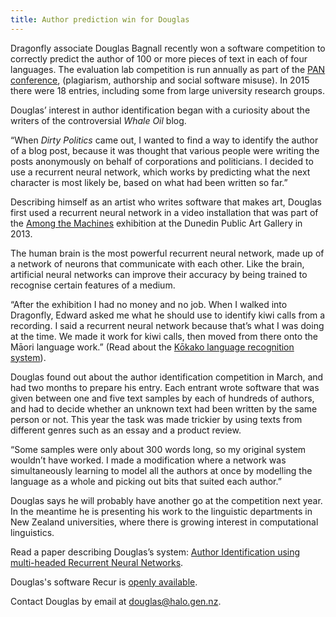 ```yaml
---
title: Author prediction win for Douglas 
---
```


Dragonfly associate Douglas Bagnall recently won a software competition to correctly predict the 
author of 100 or more pieces of text in each of four languages. The evaluation lab competition 
is run annually as part of the [PAN conference](http://www.uni-weimar.de/medien/webis/events/pan-15/pan15-web/), (plagiarism, authorship and social software 
misuse). In 2015 there were 18 entries, including some from large university research 
groups.

<!--more-->

Douglas’ interest in author identification began with a curiosity about the writers of the 
controversial *Whale Oil* blog. 

“When *Dirty Politics* came out, I wanted to find a way to identify the author of a blog post, 
because it was thought that various people were writing the posts anonymously on behalf of 
corporations and politicians. I decided to use a recurrent neural network, which works by 
predicting what the next character is most likely be, based on what had been written so far.”

Describing himself as an artist who writes software that makes art, Douglas first used a 
recurrent neural network in a video installation that was part of the [Among the Machines]( 
http://dunedin.art.museum/exhibitions/future/australian_and_nz_artists) exhibition at the 
Dunedin Public Art Gallery in 2013. 

The human brain is the most powerful recurrent neural network, made up of a network of 
neurons that communicate with each other. Like the brain, artificial neural networks can 
improve their accuracy by being trained to recognise certain features of a medium. 

“After the exhibition I had no money and no job. When I walked into Dragonfly, Edward asked 
me what he should use to identify kiwi calls from a recording. I said a recurrent neural network 
because that’s what I was doing at the time. We made it work for kiwi calls, then moved from 
there onto the Māori language work.” (Read about the [Kōkako language recognition system](/news/2015-09-04-kokako-launch.html)).

Douglas found out about the author identification competition in March, and had two months 
to prepare his entry. Each entrant wrote software that was  given between one 
and five text samples by each of hundreds of authors, and had to decide whether 
an unknown text had been written by the same person or not. This year the task was 
made trickier by using texts from different genres such as an essay and a product review. 

“Some samples were only about 300 words long, so my original system wouldn’t have 
worked. I made a modification where a network was simultaneously learning to model all the 
authors at once by modelling the language as a whole and picking out bits that suited each 
author.”

Douglas says he will probably have another go at the competition next year. In the meantime 
he is presenting his work to the linguistic departments in New Zealand universities, where 
there is growing interest in computational linguistics. 

Read a paper describing Douglas’s system: [Author Identification using multi-headed Recurrent Neural Networks](http://www.uni-weimar.de/medien/webis/events/pan-15/pan15-papers-final/pan15-authorship-verification/bagnall15-notebook.pdf).

Douglas's software Recur is [openly available](https://github.com/douglasbagnall/recur).

Contact Douglas by email at [douglas@halo.gen.nz](mailto:douglas@halo.gen.nz).
